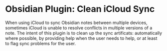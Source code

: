 # Obsidian Plugin: Clean iCloud Sync

When using iCloud to sync Obsidian notes between multiple devices, sometimes iCloud is unable to resolve conflicts in multiple versions of a note. The intent of this plugin is to clean up the sync artificats: automatically where possible, by providing help when the user needs to help, or at least to flag sync problems for the user.
